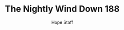 ---
image: /assets/img/nwd/188_nwd_deuteronomy_20_4_cev.png
title: The Nightly Wind Down 188
number: 188
categories:
  - The Nightly Wind Down
author: Hope Staff
notes: The Nightly Wind Down 188
embed: >-
  EMBED_GOES_HERE
transcript: >-
  SOME LINES OF TEXT START HERE
---